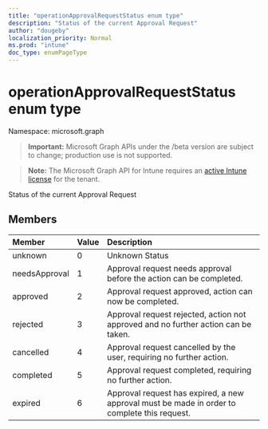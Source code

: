 ```yaml
---
title: "operationApprovalRequestStatus enum type"
description: "Status of the current Approval Request"
author: "dougeby"
localization_priority: Normal
ms.prod: "intune"
doc_type: enumPageType
---
```


# operationApprovalRequestStatus enum type

Namespace: microsoft.graph

> **Important:** Microsoft Graph APIs under the /beta version are subject to change; production use is not supported.

> **Note:** The Microsoft Graph API for Intune requires an [active Intune license](https://go.microsoft.com/fwlink/?linkid=839381) for the tenant.

Status of the current Approval Request

## Members
|Member|Value|Description|
|:---|:---|:---|
|unknown|0|Unknown Status|
|needsApproval|1|Approval request needs approval before the action can be completed.|
|approved|2|Approval request approved, action can now be completed.|
|rejected|3|Approval request rejected, action not approved and no further action can be taken.|
|cancelled|4|Approval request cancelled by the user, requiring no further action.|
|completed|5|Approval request completed, requiring no further action.|
|expired|6|Approval request has expired, a new approval must be made in order to complete this request.|




